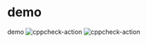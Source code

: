 # demo
demo
![cppcheck-action](https://github.com/stepin84878/demo/workflows/cppcheck-action/badge.svg)
![cppcheck-action](https://github.com/stepin84878/demo/workflows/cppcheck-action/badge.svg)

